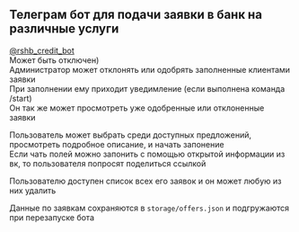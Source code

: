 ## Телеграм бот для подачи заявки в банк на различные услуги
[@rshb_credit_bot](http://telegram.me/rshb_credit_bot)  
Может быть отключен)  
Администратор может отклонять или одобрять заполненные клиентами заявки  
При заполнении ему приходит уведимление (если выполнена команда /start)  
Он так же может просмотреть уже одобренные или отклоненные заявки 
  
Пользователь может выбрать среди доступных предложений, просмотреть подробное описание, и начать запонение  
Если чать полей можно запонить с помощью открытой информации из вк, то пользователя попросят поделиться ссылкой

Пользователю доступен список всех его заявок и он может любую из них удалить

Данные по заявкам сохраняются в `storage/offers.json` и подгружаются при перезапуске бота 